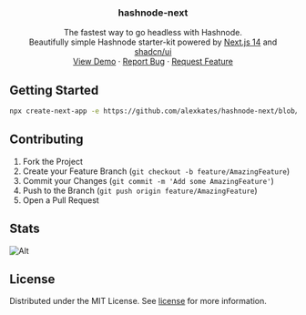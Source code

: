 <div align="center">
  <h3 align="center">hashnode-next</h3>

  <p align="center">
  The fastest way to go headless with Hashnode.<br/>Beautifully simple Hashnode starter-kit powered by <a target="_blank" href="https://nextjs.org/">Next.js 14</a> and <a target="_blank" href="https://ui.shadcn.com/">shadcn/ui</a>
    <br />
    <a href="https://hashnode-next.vercel.app">View Demo</a>
    ·
    <a href="https://github.com/alexkates/hashnode-next/issues">Report Bug</a>
    ·
    <a href="https://github.com/alexkates/hashnode-next/issues">Request Feature</a>
  </p>
</div>

## Getting Started

```sh
npx create-next-app -e https://github.com/alexkates/hashnode-next/blob/main
```

## Contributing

1. Fork the Project
2. Create your Feature Branch (`git checkout -b feature/AmazingFeature`)
3. Commit your Changes (`git commit -m 'Add some AmazingFeature'`)
4. Push to the Branch (`git push origin feature/AmazingFeature`)
5. Open a Pull Request

## Stats

![Alt](https://repobeats.axiom.co/api/embed/31e702ad0bc3e2c1d5fa3bf57d06845b2a052336.svg "Repobeats analytics image")

## License

Distributed under the MIT License. See <a href="https://github.com/alexkates/hashnode-next/blob/main/LICENSE.md" _target="blank">license</a> for more information.
